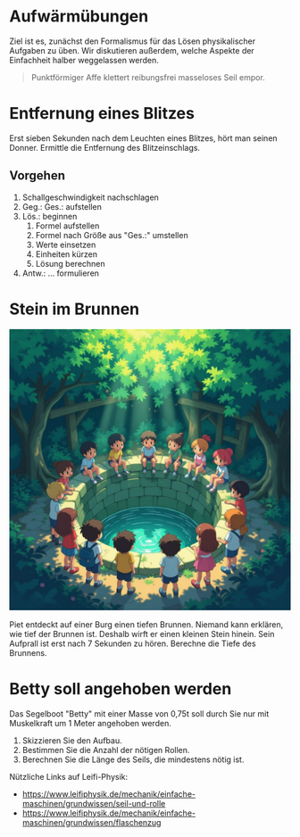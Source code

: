 Aufwärmübungen
=================

Ziel ist es, zunächst den Formalismus für das Lösen physikalischer Aufgaben zu üben. Wir diskutieren außerdem, welche Aspekte der Einfachheit halber weggelassen werden.

> Punktförmiger Affe klettert reibungsfrei masseloses Seil empor.

# Entfernung eines Blitzes

Erst sieben Sekunden nach dem Leuchten eines Blitzes, hört man seinen Donner. Ermittle die Entfernung des Blitzeinschlags.

## Vorgehen

1. Schallgeschwindigkeit nachschlagen
1. Geg.: Ges.: aufstellen
1. Lös.: beginnen
	1. Formel aufstellen
	1. Formel nach Größe aus "Ges.:" umstellen
	1. Werte einsetzen
	1. Einheiten kürzen
	1. Lösung berechnen
1. Antw.: ... formulieren

# Stein im Brunnen

![brunnen](./brunnen.jpg)

Piet entdeckt auf einer Burg einen tiefen Brunnen. Niemand kann erklären, wie tief der Brunnen ist. Deshalb wirft er einen kleinen Stein hinein. Sein Aufprall ist erst nach 7 Sekunden zu hören. Berechne die Tiefe des Brunnens.

# Betty soll angehoben werden

Das Segelboot "Betty" mit einer Masse von 0,75t soll durch Sie nur mit Muskelkraft um 1 Meter angehoben werden.

1. Skizzieren Sie den Aufbau.
1. Bestimmen Sie die Anzahl der nötigen Rollen.
1. Berechnen Sie die Länge des Seils, die mindestens nötig ist.

Nützliche Links auf Leifi-Physik:

- https://www.leifiphysik.de/mechanik/einfache-maschinen/grundwissen/seil-und-rolle
- https://www.leifiphysik.de/mechanik/einfache-maschinen/grundwissen/flaschenzug
